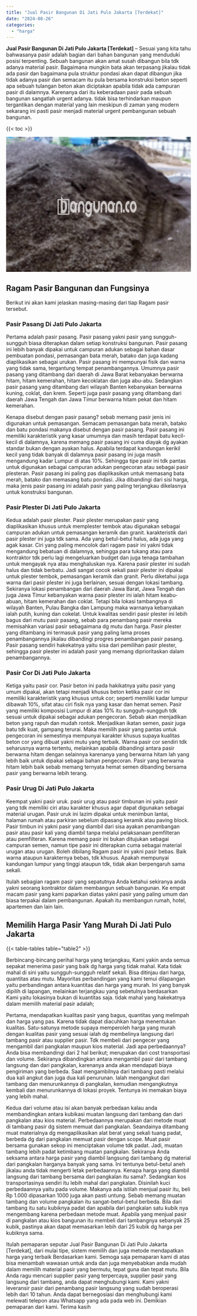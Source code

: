 ```yaml
---
title: "Jual Pasir Bangunan Di Jati Pulo Jakarta [Terdekat]"
date: "2024-08-26"
categories: 
  - "harga"
---
```


**Jual Pasir Bangunan Di Jati Pulo Jakarta \[Terdekat\]** – Sesuai yang kita tahu bahwasanya pasir adalah bagian dari bahan bangunan yang menduduki posisi terpenting. Sebuah bangunan akan amat susah dibangun bila tdk adanya material pasir. Bagaimana mungkin bata akan terpasang jikalau tidak ada pasir dan bagaimana pula struktur pondasi akan dapat dibangun jika tidak adanya pasir dan semacam itu pula bersama konstruksi beton seperti apa sebuah tulangan beton akan diciptakan apabila tidak ada campuran pasir di dalamnya. Karenanya dari itu keberadaan pasir pada sebuah bangunan sangatlah urgent adanya. tidak bisa terhindarkan maupun tergantikan dengan material yang lain meskipun di zaman yang modern sekarang ini pasti pasir menjadi material urgent pembangunan sebuah bangunan.

{{< toc >}}

![Jual Pasir Bangunan Di Jati Pulo Jakarta [Terdekat]](/images/jual-pasir-bangunan-39.png)

## Ragam Pasir Bangunan dan Fungsinya

Berikut ini akan kami jelaskan masing-masing dari tiap Ragam pasir tersebut.

### Pasir Pasang Di Jati Pulo Jakarta

Pertama adalah pasir pasang. Pasir pasang yakni pasir yang sungguh-sungguh biasa diterapkan dalam setiap konstruksi bangunan. Pasir pasang ini lebih banyak dipakai untuk campuran adukan sebagai bahan dasar pembuatan pondasi, pemasangan bata merah, batako dan juga kadang diaplikasikan sebagai urukan. Pasir pasang ini mempunyai fisik dan warna yang tidak sama, tergantung tempat penambangannya. Umumnya pasir pasang yang ditambang dari daerah di Jawa Barat kebanyakan berwarna hitam, hitam kemerahan, hitam kecoklatan dan juga abu-abu. Sedangkan pasir pasang yang ditambang dari wilayah Banten kebanyakan berwarna kuning, coklat, dan krem. Seperti juga pasir pasang yang ditambang dari daerah Jawa Tengah dan Jawa Timur berwarna hitam pekat dan hitam kemerahan.

Kenapa disebut dengan pasir pasang? sebab memang pasir jenis ini digunakan untuk pemasangan. Semacam pemasangan bata merah, batako dan batu pondasi makanya disebut dengan pasir pasang. Pasir pasang ini memiliki karakteristik yang kasar umumnya dan masih terdapat batu kecil-kecil di dalamnya, karena memang pasir pasang ini cuma diayak dg ayakan standar bukan dengan ayakan halus. Apabila terdapat kandungan kerikil kecil yang tidak banyak di dalamnya pasir pasang ini juga masih mengandung kadar Lumpur di atas 10%. Sehingga tipe pasir ini tdk pantas untuk digunakan sebagai campuran adukan pengecoran atau sebagai pasir plesteran. Pasir pasang ini paling pas diaplikasikan untuk memasang bata merah, batako dan memasang batu pondasi. Jika dibandingi dari sisi harga, maka jenis pasir pasang ini adalah pasir yang paling terjangkau dikelasnya untuk konstruksi bangunan.

### Pasir Plester Di Jati Pulo Jakarta

Kedua adalah pasir plester. Pasir plester merupakan pasir yang diaplikasikan khusus untuk memplester tembok atau digunakan sebagai campuran adukan untuk pemasangan keramik dan granit. karakteristik dari pasir plester ini juga tdk sama. Ada yang betul-betul halus, ada juga yang agak kasar. Ciri yang paling mencolok dari ragam pasir ini yakni tidak mengandung bebatuan di dalamnya, sehingga para tukang atau para kontraktor tdk perlu lagi mengeluarkan budget dan juga tenaga tambahan untuk mengayak nya atau menghaluskan nya. Karena pasir plester ini sudah halus dan tidak berbatu. Jadi sangat cocok sekali pasir plester ini dipakai untuk plester tembok, pemasangan keramik dan granit. Perlu diketahui juga warna dari pasir plester ini juga berlainan, sesuai dengan lokasi tambang. Sekiranya lokasi penambangan dari daerah Jawa Barat, Jawa Tengah dan juga Jawa Timur kebanyakan warna pasir plester ini ialah hitam keabu-abuan, hitam kemerahan dan coklat. Tetapi bila lokasi tambangnya di wilayah Banten, Pulau Bangka dan Lampung maka warnanya kebanyakan ialah putih, kuning dan cokelat. Untuk kwalitas sendiri pasir plester ini lebih bagus dari mutu pasir pasang, sebab para penambang pasir mereka memisahkan variasi pasir sebagaimana dg mutu dan harga. Pasir plester yang ditambang ini termasuk pasir yang paling lama proses penambangannya jikalau dibandingi progres penambangan pasir pasang. Pasir pasang sendiri hakekatnya yaitu sisa dari pemilihan pasir plester, sehingga pasir plester ini adalah pasir yang memang diprioritaskan dalam penambangannya.

### Pasir Cor Di Jati Pulo Jakarta

Ketiga yaitu pasir cor. Pasir beton ini pada hakikatnya yaitu pasir yang umum dipakai, akan tetapi menjadi khusus beton ketika pasir cor ini memiliki karakteristik yang khusus untuk cor; seperti memiliki kadar lumpur dibawah 10%, sifat atau ciri fisik nya yang kasar dan hemat semen. Pasir yang memiliki komposisi Lumpur di atas 10% itu sungguh-sungguh tdk sesuai untuk dipakai sebagai adukan pengecoran. Sebab akan menjadikan beton yang rapuh dan mudah rontok. Menjadikan ikatan semen, pasir juga batu tdk kuat, gampang terurai. Maka memilih pasir yang pantas untuk pengecoran ini semestinya mempunyai karakter khusus supaya kualitas beton cor yang dibuat yakni mutu yang terbaik. Warna pasir cor sendiri tdk seharusnya warna tertentu, melainkan apabila dibandingi antara pasir berwarna hitam dengan selainnya karenanya yang berwarna hitam lah yang lebih baik untuk dipakai sebagai bahan pengecoran. Pasir yang berwarna hitam lebih baik sebab memang ternyata hemat semen dibanding bersama pasir yang berwarna lebih terang.

### Pasir Urug Di Jati Pulo Jakarta

Keempat yakni pasir uruk. pasir urug atau pasir timbunan ini yaitu pasir yang tdk memiliki ciri atau karakter khusus agar dapat digunakan sebagai material urugan. Pasir uruk ini lazim dipakai untuk menimbun lantai, halaman rumah atau parkiran sebelum dipasang keramik atau paving block. Pasir timbun ini yakni pasir yang diambil dari sisa ayakan penambangan pasir atau pasir kali yang diambil tanpa melalui pelaksanaan pemfilteran atau pemfilteran. Karena memang pasir ini bukan ditujukan sebagai campuran semen, namun tipe pasir ini diterapkan cuma sebagai material urugan atau urugan. Boleh dibilang Ragam pasir ini yakni pasir bebas. Baik warna ataupun karakternya bebas, tdk khusus. Apakah mempunyai kandungan lumpur yang tinggi ataupun tdk, tidak akan berpengaruh sama sekali.

Itulah sebagian ragam pasir yang sepatutnya Anda ketahui sekiranya anda yakni seorang kontraktor dalam membangun sebuah bangunan. Ke empat macam pasir yang kami paparkan diatas yakni pasir yang paling umum dan biasa terpakai dalam pembangunan. Apakah itu membangun rumah, hotel, apartemen dan lain lain.

## Memilih Harga Pasir Yang Murah Di Jati Pulo Jakarta

{{< table-tables table="table2" >}}

Berbincang-bincang perihal harga yang terjangkau, Kami yakin anda semua sepakat menerima pasir yang baik dg harga yang tidak mahal. Kata tidak mahal di sini yaitu sungguh-sungguh relatif sekali. Bisa ditinjau dari harga, quantitas atau mutu. Mayoritas perbandingan yang kami temui dilapangan yaitu perbandingan antara kuantitas dan harga yang murah. Ini yang banyak dipilih di lapangan, melainkan terjangkau yang sebetulnya berdasarkan Kami yaitu lokasinya bukan di kuantitas saja. tidak mahal yang hakekatnya dalam memilih material pasir adalah;

Pertama, mendapatkan kualitas pasir yang bagus, quantitas yang melimpah dan harga yang pas. Karena tidak dapat diacuhkan harga menentukan kualitas. Satu-satunya metode supaya memperoleh harga yang murah dengan kualitas pasir yang sesuai ialah dg membelinya langsung dari tambang pasir atau supplier pasir. Tdk membeli dari pengecer yang mengambil dari pangkalan maupun kios material. Jadi apa perbedaannya? Anda bisa membandingi dari 2 hal berikut; merupakan dari cost transportasi dan volume. Sekiranya dibandingkan antara mengambil pasir dari tambang langsung dan dari pangkalan, karenanya anda akan mendapati biaya pengiriman yang berbeda. Saat mengambilnya dari tambang pasti melalui dua kali angkut dan juga dua kali penurunan. Ialah mengangkut dari tambang dan menurunkannya di pangkalan, kemudian mengangkutnya kembali dan menurunkannya di lokasi proyek. Tentunya ini memakan biaya yang lebih mahal.

Kedua dari volume atau isi akan banyak perbedaan kalau anda membandingkan antara kubikasi muatan langsung dari tambang dan dari pangkalan atau kios material. Perbedaannya merupakan dari metode muat di tambang pasir dg sistem memuat dari pangkalan. Seandainya ditambang muat materialnya dg mengaplikasikan alat berat yang sekali tuang padat, berbeda dg dari pangkalan memuat pasir dengan scope. Muat pasir bersama gunakan sekop ini menciptakan volume tdk padat. Jadi, muatan tambang lebih padat ketimbang muatan pangkalan. Sekiranya Anda seksama antara harga pasir yang diambil langsung dari tambang dg material dari pangkalan harganya banyak yang sama. Ini tentunya betul-betul aneh jikalau anda tidak mengerti letak perbedaannya. Kenapa harga yang diambil langsung dari tambang bersama dari pangkalan itu sama?. Sedangkan kos transportasinya sendiri itu lebih mahal dari pangkalan. Disinilah kuci perbedaannya yaitu pada volume. Makanya ada istilah menjual pasir itu, beli Rp 1.000 dipasarkan 1000 juga akan pasti untung. Sebab memang muatan tambang dan volume pangkalan itu sangat-betul-betul berbeda. Bila dari tambang itu satu kubiknya padat dan apabila dari pangkalan satu kubik nya mengembang karena perbedaan metode muat. Apabila yang menjual pasir di pangkalan atau kios bangunan itu membeli dari tambangnya sebanyak 25 kubik, pastinya akan dapat memasarkan lebih dari 25 kubik dg harga per kubiknya sama.

Itulah pemaparan seputar Jual Pasir Bangunan Di Jati Pulo Jakarta \[Terdekat\], dari mulai tipe, sistem memilih dan juga metode mendapatkan harga yang terbaik Berdasarkan kami. Semoga saja pemaparan kami di atas bisa menambah wawasan untuk anda dan juga menyebabkan anda mudah dalam memilih material pasir yang bermutu, tepat guna dan tepat mutu. Bila Anda ragu mencari supplier pasir yang terpercaya, supplier pasir yang langsung dari tambang, anda dapat menghubungi kami. Kami yakni leveransir pasir dari penambang pasir langsung yang sudah beroperasi lebih dari 10 tahun. Anda dapat bernegosiasi dan menghubungi kami melewati telepon atau Whatsapp yang ada pada web ini. Demikian pemaparan dari kami. Terima kasih
